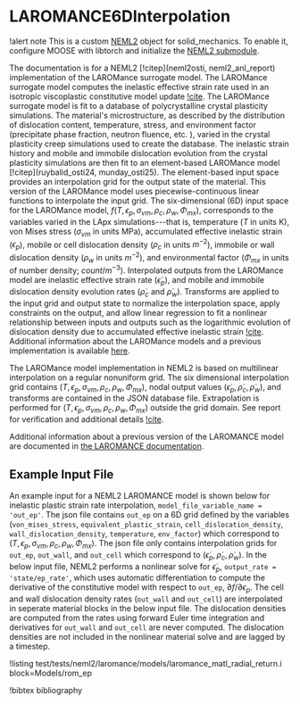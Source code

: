 # LAROMANCE6DInterpolation

!alert note
This is a custom [NEML2](solid_mechanics/NEML2.md) object for solid_mechanics. To enable it, configure MOOSE with libtorch and initialize the [NEML2 submodule](https://github.com/applied-material-modeling/neml2).

The documentation is for a NEML2 [!citep](neml2osti, neml2_anl_report) implementation of the LAROMance surrogate model.  The LAROMance surrogate model computes the inelastic effective strain rate used in an isotropic viscoplastic constitutive model update [!cite](tallman-2020).  The LAROMance surrogate model is fit to a database of polycrystalline crystal plasticity simulations.  The material's microstructure, as described by the distribution of dislocation content, temperature, stress, and environment factor (precipitate phase fraction, neutron fluence, etc. ), varied in the crystal plasticity creep simulations used to create the database.  The inelastic strain history and mobile and immobile dislocation evolution from the crystal plasticity simulations are then fit to an element-based LAROMance model [!citep](ruybalid_osti24, munday_osti25). The element-based input space provides an interpolation grid for the output state of the material.  This version of the LAROMance model uses piecewise-continuous linear functions to interpolate the input grid.  The six-dimensional (6D) input space for the LAROMance model, $f\left(T,\epsilon_{p},\sigma_{vm},\rho_c,\rho_w,\Phi_{mx}\right)$, corresponds to the variables varied in the LApx simulations---that is, temperature ($T$ in units K), von Mises stress ($\sigma_{vm}$ in units MPa), accumulated effective inelastic strain ($\epsilon_{p}$), mobile or cell dislocation density ($\rho_c$ in units $m^{-2}$), immobile or wall dislocation density ($\rho_w$ in units $m^{-2}$), and environmental factor ($\Phi_{mx}$ in units of number density; $count/m^{-3}$).  Interpolated outputs from the LAROMance model are inelastic effective strain rate ($\dot{\epsilon}_{p}$), and mobile and immobile dislocation density evolution rates ($\dot{\rho}_c$ and  $\dot{\rho}_w$).  Transforms are applied to the input grid and output state to normalize the interpolation space, apply constraints on the output, and allow linear regression to fit a nonlinear relationship between inputs and outputs such as the logarithmic evolution of dislocation density due to accumulated effective inelastic strain [!cite](tallman-2020).  Additional information about the LAROMance models and a previous implementation is available [here](/LAROMANCE.md).

The LAROMance model implementation in NEML2 is based on multilinear interpolation on a regular nonuniform grid.  The six dimensional interpolation grid contains $\left(T,\epsilon_{p},\sigma_{vm},\rho_c,\rho_w,\Phi_{mx}\right)$, nodal output values $\left(\dot{\epsilon}_{p},\dot{\rho}_c,\dot{\rho}_w\right)$, and transforms are contained in the JSON database file.  Extrapolation is performed for $\left(T,\epsilon_{p},\sigma_{vm},\rho_c,\rho_w,\Phi_{mx}\right)$ outside the grid domain.  See report for verification and additional details [!cite](munday_osti25).

Additional information about a previous version of the LAROMANCE model are documented in [the LAROMANCE documentation](/LAROMANCE.md).

## Example Input File

An example input for a NEML2 LAROMANCE model is shown below for inelastic plastic strain rate interpolation, `model_file_variable_name = 'out_ep'`.  The json file contains `out_ep` on a 6D grid defined by the variables (`von_mises_stress`, `equivalent_plastic_strain`, `cell_dislocation_density`, `wall_dislocation_density`, `temperature`, `env_factor`) which correspond to $\left(T,\epsilon_{p},\sigma_{vm},\rho_c,\rho_w,\Phi_{mx}\right)$.  The json file only contains interpolation grids for `out_ep`, `out_wall`, and `out_cell` which correspond to $\left(\dot{\epsilon}_{p},\dot{\rho}_c,\dot{\rho}_w\right)$.  In the below input file, NEML2 performs a nonlinear solve for $\dot{\epsilon}_{p}$, `output_rate = 'state/ep_rate'`, which uses automatic differentiation to compute the derivative of the constitutive model with respect to `out_ep`, $\partial f/\partial\epsilon_{p}$.  The cell and wall dislocation density rates (`out_wall` and `out_cell`) are interpolated in seperate material blocks in the below input file.  The dislocation densities are computed from the rates using forward Euler time integration and derivatives for `out_wall` and `out_cell` are never computed.  The dislocation densities are not included in the nonlinear material solve and are lagged by a timestep.

!listing test/tests/neml2/laromance/models/laromance_matl_radial_return.i block=Models/rom_ep

!bibtex bibliography
